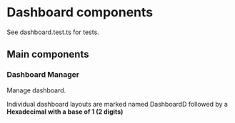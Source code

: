 # Dashboard components

See dashboard.test.ts for tests.

## Main components

### Dashboard Manager

Manage dashboard.

Individual dashboard layouts are marked named DashboardD followed by a **Hexadecimal with a base of 1 (2 digits)**